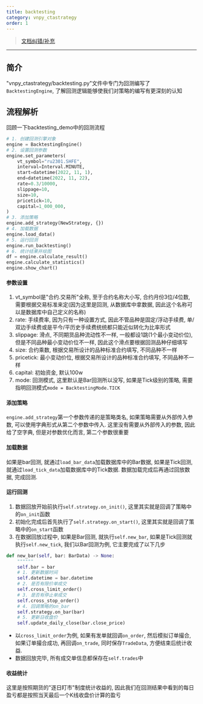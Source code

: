 ```yaml
---
title: backtesting
category: vnpy_ctastrategy
order: 1
---
```


> [文档纠错/补充](https://github.com/dumengru/docs_vnpy/tree/master/docs/_docs)

---

## 简介
"vnpy_ctastrategy/backtesting.py"文件中专门为回测编写了`BacktestingEngine`, 了解回测逻辑能够使我们对策略的编写有更深刻的认知

## 流程解析
回顾一下backtesting_demo中的回测流程

```python
# 1. 创建回测引擎对象
engine = BacktestingEngine()
# 2. 设置回测参数
engine.set_parameters(
    vt_symbol="ru2301.SHFE",
    interval=Interval.MINUTE,
    start=datetime(2022, 11, 1),
    end=datetime(2022, 11, 22),
    rate=0.3/10000,
    slippage=10,
    size=10,
    pricetick=10,
    capital=1_000_000,
)
# 3. 添加策略
engine.add_strategy(NewStrategy, {})
# 4. 加载数据
engine.load_data()
# 5. 运行回测
engine.run_backtesting()
# 6. 统计结果并绘图
df = engine.calculate_result()
engine.calculate_statistics()
engine.show_chart()
```

#### 参数设置
1. vt_symbol是"合约.交易所"全称, 至于合约名称大小写, 合约月份3位/4位数, 需要根据交易标准来定(因为这里是回测, 从数据库中拿数据, 因此这个名称可以是数据库中自己定义的名称)
2. rate: 手续费率, 因为只有一种设置方式, 因此不管品种是固定/浮动手续费, 单/双边手续费或是平今/平历史手续费统统都只能近似转化为比率形式
3. slippage: 滑点, 不同期货品种流动性不一样, 一般都设1跳(1个最小变动价位), 但是不同品种最小变动价位不一样, 因此这个滑点要根据回测品种仔细填写
4. size: 合约乘数, 根据交易所设计的品种标准合约填写, 不同品种不一样
5. pricetick: 最小变动价位, 根据交易所设计的品种标准合约填写, 不同品种不一样
6. capital: 初始资金, 默认100w
7. mode: 回测模式, 这里默认是Bar回测所以没写, 如果是Tick级别的策略, 需要指明回测模式`mode = BacktestingMode.TICK`

#### 添加策略
`engine.add_strategy`第一个参数传递的是策略类名, 如果策略需要从外部传入参数, 可以使用字典形式从第二个参数中传入. 这里没有需要从外部传入的参数, 因此给了空字典, 但是对参数优化而言, 第二个参数很重要

#### 加载数据
如果是bar回测, 就通过`load_bar_data`加载数据库中的Bar数据, 如果是Tick回测, 就通过`load_tick_data`加载数据库中的Tick数据. 数据加载完成后再通过回放数据, 完成回测.

#### 运行回测
1. 数据回放开始前执行`self.strategy.on_init()`, 这里其实就是回调了策略中的`on_init`函数
2. 初始化完成后首先执行了`self.strategy.on_start()`, 这里其实就是回调了策略中的`on_start`函数
3. 在数据回放过程中, 如果是Bar回测, 就执行`self.new_bar`, 如果是Tick回测就执行`self.new_tick`, 我们以Bar回测为例, 它主要完成了以下几步

```python
def new_bar(self, bar: BarData) -> None:
    """"""
    self.bar = bar
    # 1. 更新数据时间
    self.datetime = bar.datetime
    # 2. 是否有限价单成交
    self.cross_limit_order()
    # 3. 是否有停止单成交
    self.cross_stop_order()
    # 4. 回调策略的on_bar
    self.strategy.on_bar(bar)
    # 5. 更新日收盘价
    self.update_daily_close(bar.close_price)
```

- 以`cross_limit_order`为例, 如果有发单就回调`on_order`, 然后模拟订单撮合, 如果订单撮合成功, 再回调`on_trade`, 同时保存`TradeData`, 方便结束后统计收益.
- 数据回放完毕, 所有成交单信息都保存在`self.trades`中

#### 收益统计
这里是按照期货的"逐日盯市"制度统计收益的, 因此我们在回测结果中看到的每日盈亏都是按照当天最后一个K线收盘价计算的盈亏